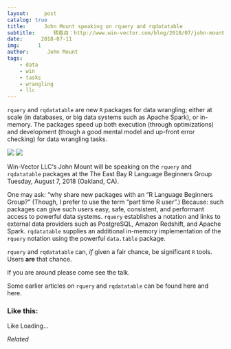 ```yaml
---
layout:     post
catalog: true
title:      John Mount speaking on rquery and rqdatatable
subtitle:      转载自：http://www.win-vector.com/blog/2018/07/john-mount-speaking-on-rquery-and-rqdatatable/
date:      2018-07-11
img:      1
author:      John Mount
tags:
    - data
    - win
    - tasks
    - wrangling
    - llc
---
```


`rquery` and `rqdatatable` are new `R` packages for data wrangling; either at scale (in databases, or big data systems such as Apache Spark), or in-memory. The packages speed up both execution (through optimizations) and development (though a good mental model and up-front error checking) for data wrangling tasks.

![](https://i1.wp.com/www.win-vector.com/blog/wp-content/uploads/2018/07/rquery.jpg?w=250)
![](https://i0.wp.com/www.win-vector.com/blog/wp-content/uploads/2018/07/rqdatatable.png?w=250)


Win-Vector LLC‘s John Mount will be speaking on the `rquery` and `rqdatatable` packages at the The East Bay R Language Beginners Group Tuesday, August 7, 2018 (Oakland, CA).



One may ask: “why share new packages with an “R Language Beginners Group?” (Though, I prefer to use the term “part time R user”.) Because: such packages can give such users easy, safe, consistent, and performant access to powerful data systems. `rquery` establishes a notation and links to external data providers such as PostgreSQL, Amazon Redshift, and Apache Spark. `rqdatatable` supplies an additional in-memory implementation of the `rquery` notation using the powerful `data.table` package.

`rquery` and `rqdatatable` can, *if* given a fair chance, be significant `R` tools. Users **are** that chance.

If you are around please come see the talk.

Some earlier articles on `rquery` and `rqdatatable` can be found here and here.

### Like this:

Like Loading...


*Related*

